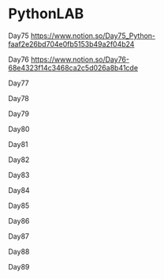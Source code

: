 # PythonLAB
 
Day75 https://www.notion.so/Day75_Python-faaf2e26bd704e0fb5153b49a2f04b24

Day76 https://www.notion.so/Day76-68e4323f14c3468ca2c5d026a8b41cde

Day77

Day78

Day79

Day80

Day81

Day82

Day83

Day84

Day85

Day86

Day87

Day88

Day89
